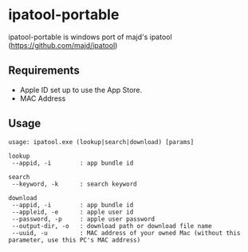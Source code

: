 # ipatool-portable
ipatool-portable is windows port of majd's ipatool
(https://github.com/majd/ipatool)

## Requirements
* Apple ID set up to use the App Store.
* MAC Address

## Usage

```
usage: ipatool.exe (lookup|search|download) [params]

lookup
 --appid, -i        : app bundle id

search
 --keyword, -k      : search keyword

download
 --appid, -i        : app bundle id
 --appleid, -e      : apple user id
 --password, -p     : apple user password
 --output-dir, -o   : download path or download file name
 --uuid, -u         : MAC address of your owned Mac (without this parameter, use this PC's MAC address)
```
